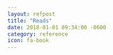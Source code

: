 ```yaml
---
layout: refpost
title: "Reads"
date: 2018-01-01 09:34:00 -0600
category: reference
icon: fa-book
---
```


